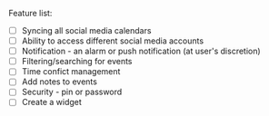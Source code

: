 Feature list: 

- [ ] Syncing all social media calendars
- [ ] Ability to access different social media accounts
- [ ] Notification - an alarm or push notification (at user's discretion)
- [ ] Filtering/searching for events
- [ ] Time confict management
- [ ] Add notes to events
- [ ] Security - pin or password
- [ ] Create a widget